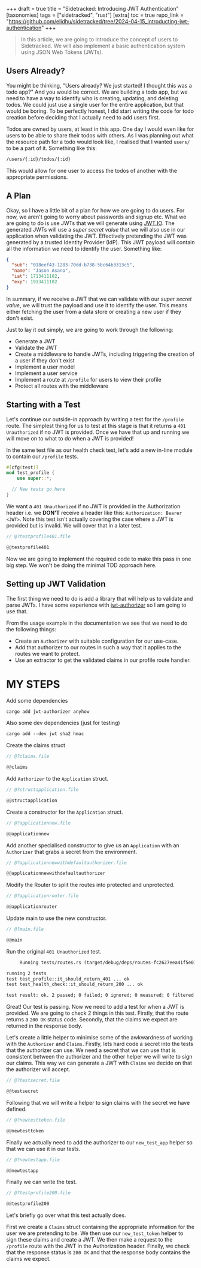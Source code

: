 +++
draft = true
title = "Sidetracked: Introducing JWT Authentication"
[taxonomies]
tags = ["sidetracked", "rust"]
[extra]
toc = true
repo_link = "https://github.com/elidhu/sidetracked/tree/2024-04-15_introducting-jwt-authentication"
+++

> In this article, we are going to introduce the concept of users to Sidetracked. We will also implement a basic authentication system using JSON Web Tokens (JWTs).<!-- more -->

## Users Already?

You might be thinking, "Users already? We just started! I thought this was a todo app?" And you would be correct. We are building a todo app, but we need to have a way to identify who is creating, updating, and deleting todos. We could just use a single user for the entire application, but that would be boring. To be perfectly honest, I did start writing the code for todo creation before deciding that I actually need to add users first.

Todos are owned by users, at least in this app. One day I would even like for users to be able to share their todos with others. As I was planning out what the resource path for a todo would look like, I realised that I wanted `users/` to be a part of it. Something like this:

```txt
/users/{:id}/todos/{:id}
```

This would allow for one user to access the todos of another with the appropriate permissions.

## A Plan

Okay, so I have a little bit of a plan for how we are going to do users. For now, we aren't going to worry about passwords and signup etc. What we are going to do is use JWTs that we will generate using [JWT.IO](https://jwt.io/). The generated JWTs will use a _super secret value_ that we will also use in our application when validating the JWT. Effectively pretending the JWT was generated by a trusted Identity Provider (IdP). This JWT payload will contain all the information we need to identify the user. Something like:

```json
{
  "sub": "018eef43-1283-70dd-b738-5bc64b3313c5",
  "name": "Jason Asano",
  "iat": 1713411102,
  "exp": 1913411102
}
```

In summary, if we receive a JWT that we can validate with our _super secret value_, we will trust the payload and use it to identify the user. This means either fetching the user from a data store or creating a new user if they don't exist.

Just to lay it out simply, we are going to work through the following:

- Generate a JWT
- Validate the JWT
- Create a middleware to handle JWTs, including triggering the creation of a user if they don't exist
- Implement a user model
- Implement a user service
- Implement a route at `/profile` for users to view their profile
- Protect all routes with the middleware

## Starting with a Test

Let's continue our outside-in approach by writing a test for the `/profile` route. The simplest thing for us to test at this stage is that it returns a `401 Unauthorized` if no JWT is provided. Once we have that up and running we will move on to what to do when a JWT is provided!

In the same test file as our health check test, let's add a new in-line module to contain our `/profile` tests.

```rust
#[cfg(test)]
mod test_profile {
    use super::*;

  // New tests go here
}
```

We want a `401 Unauthorized` if no JWT is provided in the Authorization header i.e. we **DON'T** receive a header like this: `Authorization: Bearer <JWT>`. Note this test isn't actually covering the case where a JWT is provided but is invalid. We will cover that in a later test.

```rust
// @?testprofile401.file

@@testprofile401
```

Now we are going to implement the required code to make this pass in one big step. We won't be doing the minimal TDD approach here.

## Setting up JWT Validation

The first thing we need to do is add a library that will help us to validate and parse JWTs. I have some experience with [jwt-authorizer](https://crates.io/crates/jwt-authorizer) so I am going to use that.

From the usage example in the documentation we see that we need to do the following things:

- Create an `Authorizer` with suitable configuration for our use-case.
- Add that authorizer to our routes in such a way that it applies to the routes we want to protect.
- Use an extractor to get the validated claims in our profile route handler.

# MY STEPS

Add some dependencies

```
cargo add jwt-authorizer anyhow
```

Also some dev dependencies (just for testing)

```txt
cargo add --dev jwt sha2 hmac
```

Create the claims struct

```rust
// @?claims.file

@@claims
```

Add `Authorizer` to the `Application` struct.

```rust
// @?structapplication.file

@@structapplication
```

Create a constructor for the `Application` struct.

```rust
// @?applicationnew.file

@@applicationnew
```

Add another specialised constructor to give us an `Application` with an `Authorizer` that grabs a secret from the environment.

```rust
// @?applicationnewwithdefaultauthorizer.file

@@applicationnewwithdefaultauthorizer
```

Modify the Router to split the routes into protected and unprotected.

```rust
// @?applicationrouter.file

@@applicationrouter
```

Update main to use the new constructor.

```rust
// @?main.file

@@main
```

Run the original `401 Unauthorized` test.

```txt
     Running tests/routes.rs (target/debug/deps/routes-fc2627eea41f5e01)

running 2 tests
test test_profile::it_should_return_401 ... ok
test test_health_check::it_should_return_200 ... ok

test result: ok. 2 passed; 0 failed; 0 ignored; 0 measured; 0 filtered out; finished in 0.01s
```

Great! Our test is passing. Now we need to add a test for when a JWT is provided. We are going to check 2 things in this test. Firstly, that the route returns a `200 OK` status code. Secondly, that the claims we expect are returned in the response body.

Let's create a little helper to minimise some of the awkwardness of working with the `Authorizer` and `Claims`. Firstly, lets hard code a secret into the tests that the authorizer can use. We need a secret that we can use that is consistent between the authorizer and the other helper we will write to sign our claims. This way we can generate a JWT with `Claims` we decide on that the authorizer will accept.

```rust
// @?testsecret.file

@@testsecret
```

Following that we will write a helper to sign claims with the secret we have defined.

```rust
// @?newtesttoken.file

@@newtesttoken
```

Finally we actually need to add the authorizer to our `new_test_app` helper so that we can use it in our tests.

```rust
// @?newtestapp.file

@@newtestapp
```

Finally we can write the test.

```rust
// @?testprofile200.file

@@testprofile200
```

Let's briefly go over what this test actually does.

First we create a `Claims` struct containing the appropriate information for the user we are pretending to be. We then use our `new_test_token` helper to sign these claims and create a JWT. We then make a request to the `/profile` route with the JWT in the Authorization header. Finally, we check that the response status is `200 OK` and that the response body contains the claims we expect.


